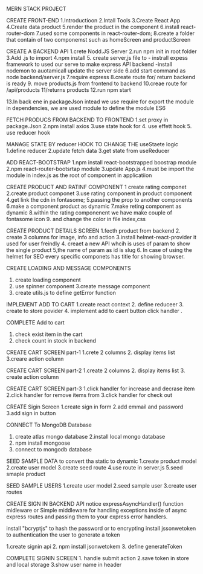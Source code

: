 MERN STACK PROJECT 


CREATE FRONT-END
1.Introductioon
2.Intall Tools
3.Create React App
4.Create data product 
5.render the product in the component
6.install react-router-dom 
7.used some components in react-router-dom;
8.create a folder that contain of two componemst such as homeScreen and productScreen 

CREATE A BACKEND API 
1.crete Nodd.JS Server
2.run npm init in root folder
3.Add .js to import 
4.npm install 
5. create server,js file to 
    - instrall expess framework to used our serve to make express API backend 
     -install nodemon to auotamicall update the server side 
6.add start command as node backend/server.js
7.require express 
8.create route for/ return backend is ready
9. move products.js from frontend to backend 
10.creae route for /api/products
11/returns products
12.run npm start

13.In back ene in packageJson intead we use require for export the module in dependencies, we are used module to define the module ES6


FETCH PRODUCS FROM BACKEND TO FRONTEND
1.set proxy in package.Json 
2.npm install axios
3.use state hook for
4. use effett hook 
5. use reducer hook



MANAGE STATE BY reducer HOOK TO CHANGE THE useStaete logic
1.define reducer
2.update fetch data
3.get state from useReducer 


ADD REACT-BOOTSTRAP
1.npm install react-bootstrapped boostrap module
2.npm react-router-bootsrtap module
3.update App.js
4.must be import the module in index.js as the root of component in applicatiion



CREATE PRODUCT AND RATINF COMPONENT
1 create rating componet
2.create product componet
3.use rating component in product component
4.get link the cdn in fontasome;
5.passing the prop to  another components
6.make a component product as dynamic
7.make reting component as dynamic 
8.within the rating componenent we have make couple of fontasome icon 
9. and change the color in file index,css 

CREATE PRODUCT DETAILS SCREEN 
1.fecth product from backend
2. create 3 columns for image, info and action 
3.install helmet-react-provider it used for user freindly 
4. creaet a new API whcih is uses of param to  show the single product 
5,the name of param as id is slug
6. In case of  using the helmet for SEO every specific componets has title for showing browser.




CREATE LOADING AND MESSAGE COMPONENTS
1. create loading component
2. use spinner component
3.create message component
4. create utils.js to define getError function 



IMPLEMENT ADD TO CART
1.create react context
2. define reduceer
3. create to store povider
4. implement add to caert button click handler 
.

COMPLETE Add to cart 
1. check exist item in the cart
2. check count in stock in backend 


CREATE CART SCREEN part-1
1.crete 2 columns
2. display items list 
3.creare action column


CREATE CART SCREEN part-2
1.create 2 columns
2. display items list
3. create action column

CREATE CART SCREEN part-3
1.click handler for increase and decrase item 
2.click handler for remove items from
3.click handler for check out 


CREATE Sigin Screen 
1.create sign in form 
2.add emmail and password
3.add sign in button 


CONNECT To MongoDB Database
1. create atlas mongo database
2.install local mongo database
3. npm install mongoose 
4. connect to mongodb database


SEED SAMPLE DATA to convert tha static to dynamic
1.create product model 
2.create user model
3.create seed route
4.use route in server.js
5.seed smaple product 


SEED SAMPLE USERS
1.create user model
2.seed sample user 
3.create user routes 



CREATE SIGN IN BACKEND API 
notice expressAsyncHandler() function midleware or Simple middleware for handling exceptions inside of async express routes and passing them to your express error handlers.

install  "bcryptjs" to hash the password or  to  encrypting
install jssonwetoken to authentication the user to generate a token

1.create signin api 
2. npm install jsonwetokem
3. define generateToken 


COMPLETE SIGNIN SCREEN
    1. handle submit action 
    2.save token in store and local storage
    3.show user name in header 